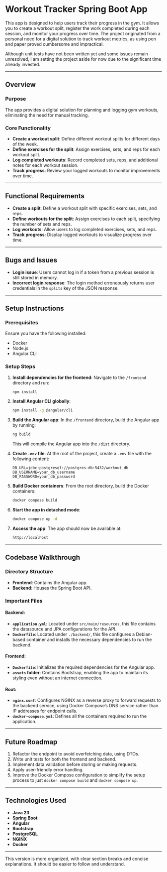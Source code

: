 # Workout Tracker Spring Boot App

This app is designed to help users track their progress in the gym. It allows you to create a workout split, register the work completed during each session, and monitor your progress over time. The project originated from a personal need for a digital solution to track workout metrics, as using pen and paper proved cumbersome and impractical.

Although unit tests have not been written yet and some issues remain unresolved, I am setting the project aside for now due to the significant time already invested.

---

## Overview

### Purpose
The app provides a digital solution for planning and logging gym workouts, eliminating the need for manual tracking.

### Core Functionality
- **Create a workout split**: Define different workout splits for different days of the week.
- **Define exercises for the split**: Assign exercises, sets, and reps for each workout split.
- **Log completed workouts**: Record completed sets, reps, and additional notes for each workout session.
- **Track progress**: Review your logged workouts to monitor improvements over time.

---

## Functional Requirements
- **Create a split**: Define a workout split with specific exercises, sets, and reps.
- **Define workouts for the split**: Assign exercises to each split, specifying the number of sets and reps.
- **Log workouts**: Allow users to log completed exercises, sets, and reps.
- **Track progress**: Display logged workouts to visualize progress over time.

---

## Bugs and Issues
- **Login issue**: Users cannot log in if a token from a previous session is still stored in memory.
- **Incorrect login response**: The login method erroneously returns user credentials in the `splits` key of the JSON response.

---

## Setup Instructions

### Prerequisites
Ensure you have the following installed:
- Docker
- Node.js
- Angular CLI

### Setup Steps
1. **Install dependencies for the frontend**:
   Navigate to the `/frontend` directory and run:
   ```bash
   npm install
   ```

2. **Install Angular CLI globally**:
   ```bash
   npm install -g @angular/cli
   ```

3. **Build the Angular app**:
   In the `/frontend` directory, build the Angular app by running:
   ```bash
   ng build
   ```
   This will compile the Angular app into the `/dist` directory.

4. **Create `.env` file**:
   At the root of the project, create a `.env` file with the following content:
   ```env
   DB_URL=jdbc:postgresql://postgres-db:5432/workout_db
   DB_USERNAME=your_db_username
   DB_PASSWORD=your_db_password
   ```

5. **Build Docker containers**:
   From the root directory, build the Docker containers:
   ```bash
   docker compose build
   ```

6. **Start the app in detached mode**:
   ```bash
   docker compose up -d
   ```

7. **Access the app**:
   The app should now be available at:
   ```
   http://localhost
   ```

---

## Codebase Walkthrough

### Directory Structure
- **Frontend**: Contains the Angular app.
- **Backend**: Houses the Spring Boot API.

### Important Files

#### Backend:
- **`application.yml`**: Located under `src/main/resources`, this file contains the datasource and JPA configurations for the API.
- **`Dockerfile`**: Located under `./backend/`, this file configures a Debian-based container and installs the necessary dependencies to run the backend.

#### Frontend:
- **`Dockerfile`**: Initializes the required dependencies for the Angular app.
- **`assets` folder**: Contains Bootstrap, enabling the app to maintain its styling even without an internet connection.

#### Root:
- **`nginx.conf`**: Configures NGINX as a reverse proxy to forward requests to the backend service, using Docker Compose’s DNS service rather than IP addresses for endpoint calls.
- **`docker-compose.yml`**: Defines all the containers required to run the application.

---

## Future Roadmap
1. Refactor the endpoint to avoid overfetching data, using DTOs.
2. Write unit tests for both the frontend and backend.
3. Implement data validation before storing or making requests.
4. Apply user-friendly error handling.
5. Improve the Docker Compose configuration to simplify the setup process to just `docker compose build` and `docker compose up`.

---

## Technologies Used
- **Java 23**
- **Spring Boot**
- **Angular**
- **Bootstrap**
- **PostgreSQL**
- **NGINX**
- **Docker**

--- 

This version is more organized, with clear section breaks and concise explanations. It should be easier to follow and understand.

